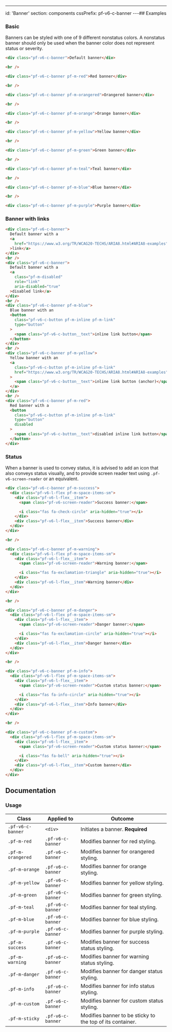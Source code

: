 ---
id: 'Banner'
section: components
cssPrefix: pf-v6-c-banner
---## Examples

### Basic

Banners can be styled with one of 9 different nonstatus colors. A nonstatus banner should only be used when the banner color does not represent status or severity.

```html
<div class="pf-v6-c-banner">Default banner</div>

<br />

<div class="pf-v6-c-banner pf-m-red">Red banner</div>

<br />

<div class="pf-v6-c-banner pf-m-orangered">Orangered banner</div>

<br />

<div class="pf-v6-c-banner pf-m-orange">Orange banner</div>

<br />

<div class="pf-v6-c-banner pf-m-yellow">Yellow banner</div>

<br />

<div class="pf-v6-c-banner pf-m-green">Green banner</div>

<br />

<div class="pf-v6-c-banner pf-m-teal">Teal banner</div>

<br />

<div class="pf-v6-c-banner pf-m-blue">Blue banner</div>

<br />

<div class="pf-v6-c-banner pf-m-purple">Purple banner</div>

```

### Banner with links

```html
<div class="pf-v6-c-banner">
  Default banner with a
  <a
    href="https://www.w3.org/TR/WCAG20-TECHS/ARIA8.html#ARIA8-examples"
  >link</a>
</div>
<br />
<div class="pf-v6-c-banner">
  Default banner with a
  <a
    class="pf-m-disabled"
    role="link"
    aria-disabled="true"
  >disabled link</a>
</div>
<br />
<div class="pf-v6-c-banner pf-m-blue">
  Blue banner with an
  <button
    class="pf-v6-c-button pf-m-inline pf-m-link"
    type="button"
  >
    <span class="pf-v6-c-button__text">inline link button</span>
  </button>
</div>
<br />
<div class="pf-v6-c-banner pf-m-yellow">
  Yellow banner with an
  <a
    class="pf-v6-c-button pf-m-inline pf-m-link"
    href="https://www.w3.org/TR/WCAG20-TECHS/ARIA8.html#ARIA8-examples"
  >
    <span class="pf-v6-c-button__text">inline link button (anchor)</span>
  </a>
</div>
<br />
<div class="pf-v6-c-banner pf-m-red">
  Red banner with a
  <button
    class="pf-v6-c-button pf-m-inline pf-m-link"
    type="button"
    disabled
  >
    <span class="pf-v6-c-button__text">disabled inline link button</span>
  </button>
</div>

```

### Status

When a banner is used to convey status, it is advised to add an icon that also conveys status visually, and to provide screen reader text using `.pf-v6-screen-reader` or an equivalent.

```html
<div class="pf-v6-c-banner pf-m-success">
  <div class="pf-v6-l-flex pf-m-space-items-sm">
    <div class="pf-v6-l-flex__item">
      <span class="pf-v6-screen-reader">Success banner:</span>

      <i class="fas fa-check-circle" aria-hidden="true"></i>
    </div>
    <div class="pf-v6-l-flex__item">Success banner</div>
  </div>
</div>

<br />

<div class="pf-v6-c-banner pf-m-warning">
  <div class="pf-v6-l-flex pf-m-space-items-sm">
    <div class="pf-v6-l-flex__item">
      <span class="pf-v6-screen-reader">Warning banner:</span>

      <i class="fas fa-exclamation-triangle" aria-hidden="true"></i>
    </div>
    <div class="pf-v6-l-flex__item">Warning banner</div>
  </div>
</div>

<br />

<div class="pf-v6-c-banner pf-m-danger">
  <div class="pf-v6-l-flex pf-m-space-items-sm">
    <div class="pf-v6-l-flex__item">
      <span class="pf-v6-screen-reader">Danger banner:</span>

      <i class="fas fa-exclamation-circle" aria-hidden="true"></i>
    </div>
    <div class="pf-v6-l-flex__item">Danger banner</div>
  </div>
</div>

<br />

<div class="pf-v6-c-banner pf-m-info">
  <div class="pf-v6-l-flex pf-m-space-items-sm">
    <div class="pf-v6-l-flex__item">
      <span class="pf-v6-screen-reader">Custom status banner:</span>

      <i class="fas fa-info-circle" aria-hidden="true"></i>
    </div>
    <div class="pf-v6-l-flex__item">Info banner</div>
  </div>
</div>

<br />

<div class="pf-v6-c-banner pf-m-custom">
  <div class="pf-v6-l-flex pf-m-space-items-sm">
    <div class="pf-v6-l-flex__item">
      <span class="pf-v6-screen-reader">Custom status banner:</span>

      <i class="fas fa-bell" aria-hidden="true"></i>
    </div>
    <div class="pf-v6-l-flex__item">Custom banner</div>
  </div>
</div>

```

## Documentation

### Usage

| Class | Applied to | Outcome |
| -- | -- | -- |
| `.pf-v6-c-banner` | `<div>` |  Initiates a banner. **Required** |
| `.pf-m-red` | `.pf-v6-c-banner` |  Modifies banner for red styling. |
| `.pf-m-orangered` | `.pf-v6-c-banner` |  Modifies banner for orangered styling. |
| `.pf-m-orange` | `.pf-v6-c-banner` |  Modifies banner for orange styling. |
| `.pf-m-yellow` | `.pf-v6-c-banner` |  Modifies banner for yellow styling. |
| `.pf-m-green` | `.pf-v6-c-banner` |  Modifies banner for green styling. |
| `.pf-m-teal` | `.pf-v6-c-banner` |  Modifies banner for teal styling. |
| `.pf-m-blue` | `.pf-v6-c-banner` |  Modifies banner for blue styling. |
| `.pf-m-purple` | `.pf-v6-c-banner` |  Modifies banner for purple styling. |
| `.pf-m-success` | `.pf-v6-c-banner` |  Modifies banner for success status styling. |
| `.pf-m-warning` | `.pf-v6-c-banner` |  Modifies banner for warning status styling. |
| `.pf-m-danger` | `.pf-v6-c-banner` |  Modifies banner for danger status styling. |
| `.pf-m-info` | `.pf-v6-c-banner` |  Modifies banner for info status styling. |
| `.pf-m-custom` | `.pf-v6-c-banner` |  Modifies banner for custom status styling. |
| `.pf-m-sticky` | `.pf-v6-c-banner` |  Modifies banner to be sticky to the top of its container. |
